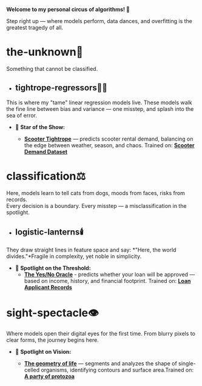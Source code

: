 **Welcome to my personal circus of algorithms! 🎪**

Step right up — where models perform, data dances, and overfitting is the greatest tragedy of all.

# the-unknown🌌
Something that cannot be classified.

* ## tightrope-regressors🤹‍♂️
This is where my "tame" linear regression models live. These models walk the fine line between bias and variance — one misstep, and splash into the sea of error.


* 🌟 **Star of the Show:**
 
  - **[Scooter Tightrope](model-zoo/the-unknown🌌/tightrope-regressors🤹‍♂️/scooter_rental.ipynb)** — predicts scooter rental demand, balancing on the edge between weather, season, and chaos. Trained on: **[Scooter Demand Dataset](data-den🕳️/day.csv)**  


# classification⚖️
Here, models learn to tell cats from dogs, moods from faces, risks from records.  
Every decision is a boundary. Every misstep — a misclassification in the spotlight.

* ## logistic-lanterns🕯️
They draw straight lines in feature space and say: *"Here, the world divides."*Fragile in complexity, yet noble in simplicity.


* 🔮 **Spotlight on the Threshold:**  
  - **[The Yes/No Oracle](model-zoo/classification⚖️/logistic-lanterns🕯️/)** - predicts whether your loan will be approved — based on income, history, and financial footprint. Trained on: **[Loan Applicant Records](data-den🕳️/loan_data.csv)**  
    

# sight-spectacle👁️
Where models open their digital eyes for the first time. From blurry pixels to clear forms, the journey begins here.


* 🔭 **Spotlight on Vision:**
  
  - **[The geometry of life](model-zoo/sight-spectacle👁️/the_first_microbe.ipynb)** — segments and analyzes the shape of single-celled organisms, identifying contours and surface area.Trained on: **[A party of protozoa](model-zoo/simplest-beasts🦠/IM0.jpg)**
    






